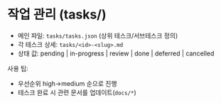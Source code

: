 # 작업 관리 (tasks/)

- 메인 파일: `tasks/tasks.json` (상위 테스크/서브테스크 정의)
- 각 테스크 상세: `tasks/<id>-<slug>.md`
- 상태 값: pending | in-progress | review | done | deferred | cancelled

사용 팁:

- 우선순위 high→medium 순으로 진행
- 테스크 완료 시 관련 문서를 업데이트(`docs/*`)
